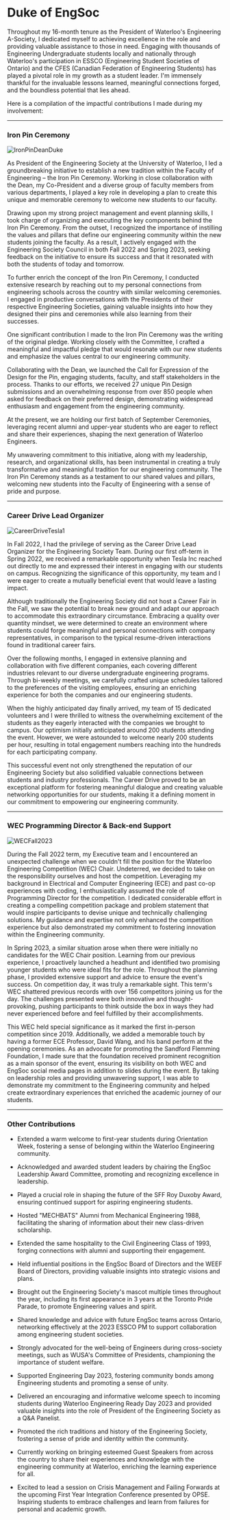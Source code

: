 # Duke of EngSoc

Throughout my 16-month tenure as the President of Waterloo's Engineering A-Society, I dedicated myself to achieving excellence in the role and providing valuable assistance to those in need. Engaging with thousands of Engineering Undergraduate students locally and nationally through Waterloo's participation in ESSCO (Engineering Student Societies of Ontario) and the CFES (Canadian Federation of Engineering Students) has played a pivotal role in my growth as a student leader. I'm immensely thankful for the invaluable lessons learned, meaningful connections forged, and the boundless potential that lies ahead.

Here is a compilation of the impactful contributions I made during my involvement:
***
### Iron Pin Ceremony 
![IronPinDeanDuke](https://github.com/DukeofWaterloo/DukeofEngSoc/assets/59591006/e3357319-3cb2-4f33-9015-651d937f0e73)

As President of the Engineering Society at the University of Waterloo, I led a groundbreaking initiative to establish a new tradition within the Faculty of Engineering – the Iron Pin Ceremony. Working in close collaboration with the Dean, my Co-President and a diverse group of faculty members from various departments, I played a key role in developing a plan to create this unique and memorable ceremony to welcome new students to our faculty. 

Drawing upon my strong project management and event planning skills, I took charge of organizing and executing the key components behind the Iron Pin Ceremony. From the outset, I recognized the importance of instilling the values and pillars that define our engineering community within the new students joining the faculty. As a result, I actively engaged with the Engineering Society Council in both Fall 2022 and Spring 2023, seeking feedback on the initiative to ensure its success and that it resonated with both the students of today and tomorrow. 

To further enrich the concept of the Iron Pin Ceremony, I conducted extensive research by reaching out to my personal connections from engineering schools across the country with similar welcoming ceremonies. I engaged in productive conversations with the Presidents of their respective Engineering Societies, gaining valuable insights into how they designed their pins and ceremonies while also learning from their successes. 

One significant contribution I made to the Iron Pin Ceremony was the writing of the original pledge. Working closely with the Committee, I crafted a meaningful and impactful pledge that would resonate with our new students and emphasize the values central to our engineering community. 

Collaborating with the Dean, we launched the Call for Expression of the Design for the Pin, engaging students, faculty, and staff stakeholders in the process. Thanks to our efforts, we received 27 unique Pin Design submissions and an overwhelming response from over 850 people when asked for feedback on their preferred design, demonstrating widespread enthusiasm and engagement from the engineering community. 

At the present, we are holding our first batch of September Ceremonies, leveraging recent alumni and upper-year students who are eager to reflect and share their experiences, shaping the next generation of Waterloo Engineers. 

My unwavering commitment to this initiative, along with my leadership, research, and organizational skills, has been instrumental in creating a truly transformative and meaningful tradition for our engineering community. The Iron Pin Ceremony stands as a testament to our shared values and pillars, welcoming new students into the Faculty of Engineering with a sense of pride and purpose. 

 
***
### Career Drive Lead Organizer 
![CareerDriveTesla1](https://github.com/DukeofWaterloo/DukeofEngSoc/assets/59591006/d3517023-033f-4d65-b01a-54a67dde66e5)

In Fall 2022, I had the privilege of serving as the Career Drive Lead Organizer for the Engineering Society Team. During our first off-term in Spring 2022, we received a remarkable opportunity when Tesla Inc reached out directly to me and expressed their interest in engaging with our students on campus. Recognizing the significance of this opportunity, my team and I were eager to create a mutually beneficial event that would leave a lasting impact. 

Although traditionally the Engineering Society did not host a Career Fair in the Fall, we saw the potential to break new ground and adapt our approach to accommodate this extraordinary circumstance. Embracing a quality over quantity mindset, we were determined to create an environment where students could forge meaningful and personal connections with company representatives, in comparison to the typical resume-driven interactions found in traditional career fairs. 

Over the following months, I engaged in extensive planning and collaboration with five different companies, each covering different industries relevant to our diverse undergraduate engineering programs. Through bi-weekly meetings, we carefully crafted unique schedules tailored to the preferences of the visiting employees, ensuring an enriching experience for both the companies and our engineering students. 

When the highly anticipated day finally arrived, my team of 15 dedicated volunteers and I were thrilled to witness the overwhelming excitement of the students as they eagerly interacted with the companies we brought to campus. Our optimism initially anticipated around 200 students attending the event. However, we were astounded to welcome nearly 200 students per hour, resulting in total engagement numbers reaching into the hundreds for each participating company. 

This successful event not only strengthened the reputation of our Engineering Society but also solidified valuable connections between students and industry professionals. The Career Drive proved to be an exceptional platform for fostering meaningful dialogue and creating valuable networking opportunities for our students, making it a defining moment in our commitment to empowering our engineering community. 

  
***
### WEC Programming Director & Back-end Support 
![WECFall2023](https://github.com/DukeofWaterloo/DukeofEngSoc/assets/59591006/9ecc12d5-8c2d-4899-a9f5-6ce436dac237)

During the Fall 2022 term, my Executive team and I encountered an unexpected challenge when we couldn't fill the position for the Waterloo Engineering Competition (WEC) Chair. Undeterred, we decided to take on the responsibility ourselves and host the competition. Leveraging my background in Electrical and Computer Engineering (ECE) and past co-op experiences with coding, I enthusiastically assumed the role of Programming Director for the competition. I dedicated considerable effort in creating a compelling competition package and problem statement that would inspire participants to devise unique and technically challenging solutions. My guidance and expertise not only enhanced the competition experience but also demonstrated my commitment to fostering innovation within the Engineering community. 

In Spring 2023, a similar situation arose when there were initially no candidates for the WEC Chair position. Learning from our previous experience, I proactively launched a headhunt and identified two promising younger students who were ideal fits for the role. Throughout the planning phase, I provided extensive support and advice to ensure the event's success. On competition day, it was truly a remarkable sight. This term's WEC shattered previous records with over 156 competitors joining us for the day. The challenges presented were both innovative and thought-provoking, pushing participants to think outside the box in ways they had never experienced before and feel fulfilled by their accomplishments. 

This WEC held special significance as it marked the first in-person competition since 2019. Additionally, we added a memorable touch by having a former ECE Professor, David Wang, and his band perform at the opening ceremonies. As an advocate for promoting the Sandford Flemming Foundation, I made sure that the foundation received prominent recognition as a main sponsor of the event, ensuring its visibility on both WEC and EngSoc social media pages in addition to slides during the event. By taking on leadership roles and providing unwavering support, I was able to demonstrate my commitment to the Engineering community and helped create extraordinary experiences that enriched the academic journey of our students. 

  ***

### Other Contributions 

   *  Extended a warm welcome to first-year students during Orientation Week, fostering a sense of belonging within the Waterloo Engineering community. 

   *  Acknowledged and awarded student leaders by chairing the EngSoc Leadership Award Committee, promoting and recognizing excellence in leadership. 

  *   Played a crucial role in shaping the future of the SFF Roy Duxoby Award, ensuring continued support for aspiring engineering students. 

  *   Hosted "MECHBATS" Alumni from Mechanical Engineering 1988, facilitating the sharing of information about their new class-driven scholarship. 

  *   Extended the same hospitality to the Civil Engineering Class of 1993, forging connections with alumni and supporting their engagement. 

  *   Held influential positions in the EngSoc Board of Directors and the WEEF Board of Directors, providing valuable insights into strategic visions and plans. 

  *   Brought out the Engineering Society's mascot multiple times throughout the year, including its first appearance in 3 years at the Toronto Pride Parade, to promote Engineering values and spirit. 

  *   Shared knowledge and advice with future EngSoc teams across Ontario, networking effectively at the 2023 ESSCO PM to support collaboration among engineering student societies. 

  *   Strongly advocated for the well-being of Engineers during cross-society meetings, such as WUSA's Committee of Presidents, championing the importance of student welfare. 

  *   Supported Engineering Day 2023, fostering community bonds among Engineering students and promoting a sense of unity. 

 *    Delivered an encouraging and informative welcome speech to incoming students during Waterloo Engineering Ready Day 2023 and provided valuable insights into the role of President of the Engineering Society as a Q&A Panelist. 

 *    Promoted the rich traditions and history of the Engineering Society, fostering a sense of pride and identity within the community. 

 *    Currently working on bringing esteemed Guest Speakers from across the country to share their experiences and knowledge with the engineering community at Waterloo, enriching the learning experience for all. 

 *    Excited to lead a session on Crisis Management and Failing Forwards at the upcoming First Year Integration Conference presented by OPSE. Inspiring students to embrace challenges and learn from failures for personal and academic growth.
